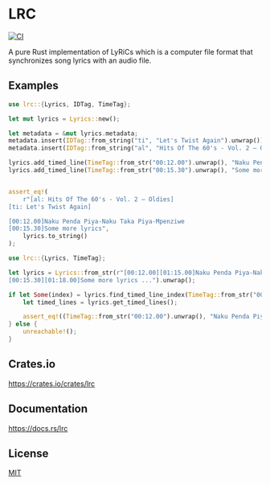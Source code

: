 LRC
====================

[![CI](https://github.com/magiclen/lrc/actions/workflows/ci.yml/badge.svg)](https://github.com/magiclen/lrc/actions/workflows/ci.yml)

A pure Rust implementation of LyRiCs which is a computer file format that synchronizes song lyrics with an audio file.

## Examples

```rust
use lrc::{Lyrics, IDTag, TimeTag};

let mut lyrics = Lyrics::new();

let metadata = &mut lyrics.metadata;
metadata.insert(IDTag::from_string("ti", "Let's Twist Again").unwrap());
metadata.insert(IDTag::from_string("al", "Hits Of The 60's - Vol. 2 – Oldies").unwrap());

lyrics.add_timed_line(TimeTag::from_str("00:12.00").unwrap(), "Naku Penda Piya-Naku Taka Piya-Mpenziwe").unwrap();
lyrics.add_timed_line(TimeTag::from_str("00:15.30").unwrap(), "Some more lyrics").unwrap();


assert_eq!(
    r"[al: Hits Of The 60's - Vol. 2 – Oldies]
[ti: Let's Twist Again]

[00:12.00]Naku Penda Piya-Naku Taka Piya-Mpenziwe
[00:15.30]Some more lyrics",
    lyrics.to_string()
);
```

```rust
use lrc::{Lyrics, TimeTag};

let lyrics = Lyrics::from_str(r"[00:12.00][01:15.00]Naku Penda Piya-Naku Taka Piya-Mpenziwe
[00:15.30][01:18.00]Some more lyrics ...").unwrap();

if let Some(index) = lyrics.find_timed_line_index(TimeTag::from_str("00:13.00").unwrap()) {
    let timed_lines = lyrics.get_timed_lines();

    assert_eq!((TimeTag::from_str("00:12.00").unwrap(), "Naku Penda Piya-Naku Taka Piya-Mpenziwe".into()), timed_lines[index]);
} else {
    unreachable!();
}
```

## Crates.io

https://crates.io/crates/lrc

## Documentation

https://docs.rs/lrc

## License

[MIT](LICENSE)
